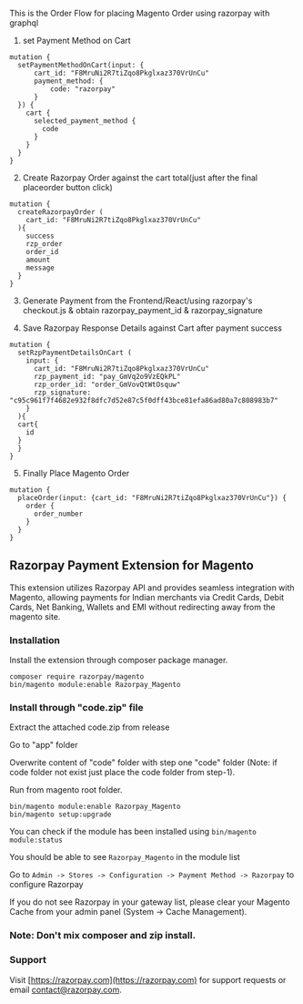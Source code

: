 This is the Order Flow for placing Magento Order using razorpay with graphql
1. set Payment Method on Cart
```
mutation {
  setPaymentMethodOnCart(input: {
      cart_id: "F8MruNi2R7tiZqo8Pkglxaz370VrUnCu"
      payment_method: {
          code: "razorpay"
      }
  }) {
    cart {
      selected_payment_method {
        code
      }
    }
  }
}
```
2. Create Razorpay Order against the cart total(just after the final placeorder button click)
```
mutation {
  createRazorpayOrder (
    cart_id: "F8MruNi2R7tiZqo8Pkglxaz370VrUnCu"
  ){
    success
    rzp_order
    order_id
    amount
    message
  }
}
```
3. Generate Payment from the Frontend/React/using razorpay's checkout.js & obtain razorpay_payment_id & razorpay_signature

4. Save Razorpay Response Details against Cart after payment success
```
mutation {
  setRzpPaymentDetailsOnCart (
    input: {
      cart_id: "F8MruNi2R7tiZqo8Pkglxaz370VrUnCu"
      rzp_payment_id: "pay_GmVq2o9VzEQkPL"
      rzp_order_id: "order_GmVovQtWtOsquw"
      rzp_signature: "c95c961f7f4682e932f8dfc7d52e87c5f0dff43bce81efa86ad80a7c808983b7"
    }
  ){
  cart{
    id
  }
  }
}
```
5. Finally Place Magento Order
```
mutation {
  placeOrder(input: {cart_id: "F8MruNi2R7tiZqo8Pkglxaz370VrUnCu"}) {
    order {
      order_number
    }
  }
}
```
## Razorpay Payment Extension for Magento

This extension utilizes Razorpay API and provides seamless integration with Magento, allowing payments for Indian merchants via Credit Cards, Debit Cards, Net Banking, Wallets and EMI without redirecting away from the magento site.

### Installation

Install the extension through composer package manager.

```
composer require razorpay/magento
bin/magento module:enable Razorpay_Magento
```

### Install through "code.zip" file

Extract the attached code.zip from release

Go to "app" folder

Overwrite content of "code" folder with step one "code" folder (Note: if code folder not exist just place the code folder from step-1).

Run from magento root folder.

```
bin/magento module:enable Razorpay_Magento
bin/magento setup:upgrade
```

You can check if the module has been installed using `bin/magento module:status`

You should be able to see `Razorpay_Magento` in the module list


Go to `Admin -> Stores -> Configuration -> Payment Method -> Razorpay` to configure Razorpay


If you do not see Razorpay in your gateway list, please clear your Magento Cache from your admin
panel (System -> Cache Management).

### Note: Don't mix composer and zip install.

### Support

Visit [https://razorpay.com](https://razorpay.com) for support requests or email contact@razorpay.com.
